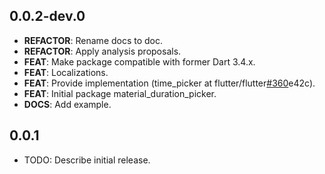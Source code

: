 ## 0.0.2-dev.0

 - **REFACTOR**: Rename docs to doc.
 - **REFACTOR**: Apply analysis proposals.
 - **FEAT**: Make package compatible with former Dart 3.4.x.
 - **FEAT**: Localizations.
 - **FEAT**: Provide implementation (time_picker at flutter/flutter[#360](https://github.com/Oberhauser-dev/dart_packages/issues/360)e42c).
 - **FEAT**: Initial package material_duration_picker.
 - **DOCS**: Add example.

## 0.0.1

* TODO: Describe initial release.
